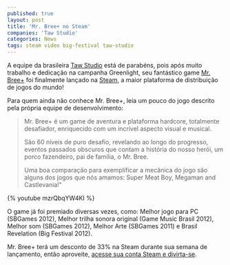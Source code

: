 ```yaml
---
published: true
layout: post
title: 'Mr. Bree+ no Steam'
companies: 'Taw Studio'
categories: News
tags: steam video big-festival taw-studio
---
```


A equipe da brasileira [Taw Studio](http://tawstudio.com/) est&#225; de parab&#233;ns, pois ap&#243;s muito trabalho e dedica&#231;&#227;o na campanha Greenlight, seu fant&#225;stico game [Mr. Bree+](http://store.steampowered.com/app/264220/) foi finalmente lan&#231;ado 
na [Steam](http://store.steampowered.com/app/264220/), a maior plataforma de distribui&#231;&#227;o de jogos do mundo!
 
Para quem ainda n&#227;o conhece Mr. Bree+, leia um pouco do jogo descrito pela pr&#243;pria equipe de desenvolvimento:
 
> Mr. Bree+ &#233; um game de aventura e plataforma hardcore, totalmente desafiador, enriquecido com um incr&#237;vel aspecto visual e musical.  
> 
> S&#227;o 60 n&#237;veis de puro desafio, revelando ao longo do progresso, eventos passados obscuros que contam a hist&#243;ria do nosso her&#243;i, um porco fazendeiro, pai de fam&#237;lia, o Mr. Bree.  
> 
> Uma boa compara&#231;&#227;o para exemplificar a mec&#226;nica do jogo s&#227;o alguns dos jogos que n&#243;s amamos: Super Meat Boy, Megaman and Castlevania!&quot;

{% youtube mzrQbqYW4KI %}
 
O game j&#225; foi premiado diversas vezes, como: Melhor jogo para PC (SBGames 2012), Melhor trilha sonora original (Game Music Brasil 2012), Melhor som (SBGames 2012), Melhor Arte (SBGames 2011) e Brasil Revelation (Big Festival 2012).
 
Mr. Bree+ ter&#225; um desconto de 33% na Steam durante sua semana de lan&#231;amento, ent&#227;o aproveite, [acesse sua conta Steam e divirta-se](http://store.steampowered.com/app/264220/).